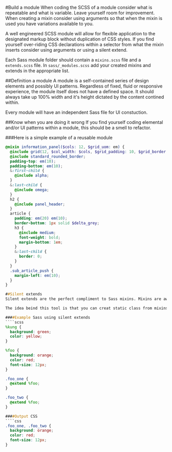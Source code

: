 #Build a module
When coding the SCSS of a module consider what is repeatable and what is variable. Leave yourself room for improvement. When creating a mixin consider using arguments so that when the mixin is used you have variations available to you.

A well engineered SCSS module will allow for flexible application to the designated markup block without duplication of CSS styles. If you find yourself over-riding CSS declarations within a selector from what the mixin inserts consider using arguments or using a silent extend. 

Each Sass module folder should contain a `mixins.scss` file and a `extends.scss` file. In `sass/_modules.scss` add your created mixins and extends in the appropriate list.

##Definition a module
A module is a self-contained series of design elements and possibly UI patterns. Regardless of fixed, fluid or responsive experience, the module itself does not have a defined space. It should always take up 100% width and it's height dictated by the content contined within. 

Every module will have an independent Sass file for UI constuction. 

##Know when you are doing it wrong
If you find yourself coding elemental and/or UI patterns within a module, this should be a smell to refactor. 

###Here is a simple example of a reusable module
```scss
@mixin information_panel($cols: 12, $grid_uom: em) {
  @include grid(12, $col_width: $cols, $grid_padding: 10, $grid_border: 1, $grid_uom: $grid_uom);
  @include standard_rounded_border;
  padding-top: em(10);
  padding-bottom: em(10);
  &:first-child {
    @include alpha;
  }
  &:last-child {
    @include omega;
  }
  h2 {
    @include panel_header;    
  }
  article {
    padding: em(20) em(10);
    border-bottom: 1px solid $delta_grey; 
    h3 {
      @include medium;
      font-weight: bold;
      margin-bottom: 1em;
    }
    &:last-child {
      border: 0;
    }
  }
  .sub_article_push {
    margin-left: em(10);
  }
}

##Silent extends
Silent extends are the perfect compliment to Sass mixins. Mixins are awesome, but their largest fault is that they copy all the CSS into the newly created selector. This has brought on a lot of criticism of Sass. The solution, silent extends. 

The idea beind this tool is that you can creat static class from mixins and/or other CSS declarations and these new classes do not manifest themselves in the processed CSS until extended. 

####Example Sass using silent extends
````scss
%kung {
  background: green;
  color: yellow;
}

%foo {
  background: orange;
  color: red;
  font-size: 12px;
}

.foo_one {
  @extend %foo;
}

.foo_two {
  @extend %foo;
}

####Output CSS
````css
.foo_one, .foo_two {
  background: orange;
  color: red;
  font-size: 12px;
}













